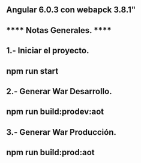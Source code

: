 ## Angular 6.0.3 con webapck 3.8.1"

##  **** Notas Generales. ****

## 1.- Iniciar el proyecto.

##  npm run start

## 2.- Generar War Desarrollo.

##  npm run build:prodev:aot

## 3.- Generar War Producción.

##  npm run build:prod:aot